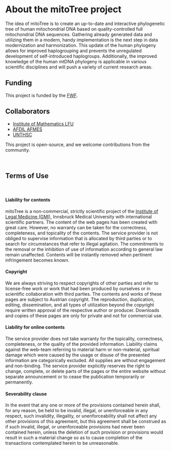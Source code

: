 <!--
This file is part of the mitoLEAF (formerly mitoTree) project and authored by Noah Hurmer.

Copyright 2024, Noah Hurmer & mitoLEAF.

This Source Code Form is subject to the terms of the Mozilla Public
License, v. 2.0. If a copy of the MPL was not distributed with this
file, You can obtain one at https://mozilla.org/MPL/2.0/.
-->

# About the mitoTree project

The idea of mitoTree is to create an up-to-date and interactive phylogenetic tree of human mitochondrial DNA
based on quality-controlled full mitochondrial DNA sequences. Gathering already generated data and utilizing
them in a modern, handy implementation is the next step in data modernization and harmonization. This update
of the human phylogeny allows for improved haplogrouping and prevents the unregulated development of
self-introduced haplogroups. Additionally, the improved knowledge of the human mtDNA phylogeny is applicable
in various scientific disciplines and will push a variety of current research areas.

## Funding
This project is funded by the [FWF](https://pf.fwf.ac.at/en/research-in-practice/project-finder/58485).

## Collaborators
- [Institute of Mathematics LFU](https://www.uibk.ac.at/mathematik/index.html.en)
- [AFDIL AFMES](https://www.health.mil/Military-Health-Topics/Health-Readiness/AFMES)
- [UNTHSC](https://experts.unthsc.edu/en/organisations/center-for-human-id)

This project is open-source, and we welcome contributions from the community.

<br>

## Terms of Use

<br>

#### Liability for contents
mitoTree is a non-commercial, strictly scientific project of the [Institute of Legal Medicine (GMI)](http://gerichtsmedizin.at/), Innsbruck Medical University with international scientific partners. The content of the web pages has been created with great care. However, no warranty can be taken for the correctness, completeness, and topicality of the contents. The service provider is not obliged to supervise information that is allocated by third parties or to search for circumstances that refer to illegal agitation. The commitments to the removal or the inhibition of use of information according to general law remain unaffected. Contents will be instantly removed when pertinent infringement becomes known.

#### Copyright
We are always striving to respect copyrights of other parties and refer to license-free work or work that had been produced by ourselves or in scientific collaboration with third parties. The contents and works of these pages are subject to Austrian copyright. The reproduction, duplication, editing, dissemination, and all types of utilization beyond the copyright require written approval of the respective author or producer. Downloads and copies of these pages are only for private and not for commercial use.

#### Liability for online contents
The service provider does not take warranty for the topicality, correctness, completeness, or the quality of the provided information. Liability claims against the web-team referring to material harm or non-material, spiritual damage which were caused by the usage or disuse of the presented information are categorically excluded. All supplies are without engagement and non-binding. The service provider explicitly reserves the right to change, complete, or delete parts of the pages or the entire website without separate announcement or to cease the publication temporarily or permanently.

#### Severability clause
In the event that any one or more of the provisions contained herein shall, for any reason, be held to be invalid, illegal, or unenforceable in any respect, such invalidity, illegality, or unenforceability shall not affect any other provisions of this agreement, but this agreement shall be construed as if such invalid, illegal, or unenforceable provisions had never been contained herein, unless the deletion of such provision or provisions would result in such a material change so as to cause completion of the transactions contemplated herein to be unreasonable.
